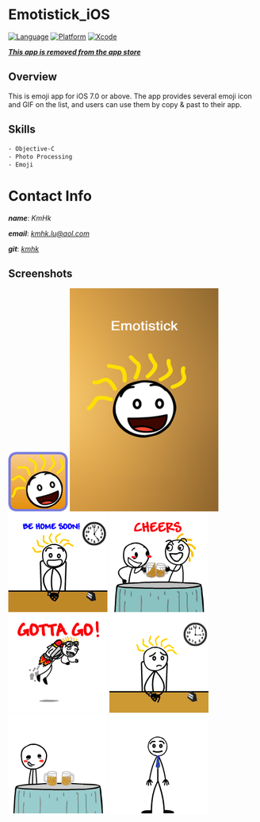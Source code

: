 # Emotistick_iOS

[![Language](https://img.shields.io/badge/language-Objective--C-yellow.svg?style=flat)]()
[![Platform](https://img.shields.io/badge/platform-%3C%3D%20iOS%207.0-lightgrey.svg?style=flat)]()
[![Xcode](https://img.shields.io/badge/Xcode-7.3-blue.svg?style=flat)]()

[**_This app is removed from the app store_**]()


## Overview

This is emoji app for iOS 7.0 or above. The app provides several emoji icon and GIF on the list, and users can use them by copy & past to their app.


## Skills
    - Objective-C
    - Photo Processing
    - Emoji


# Contact Info

**_name_**:		_KmHk_

**_email_**:	[_kmhk.lu@aol.com_](mailto:kmhk.lu@aol.com)

**_git_**:		[_kmhk_](https://github.com/kmhk)


## Screenshots

![](iconipod@2x.png)
<img src="StickText/Resources/Default.png" alt="alt text" width="300">
![](StickText/Resources/gif%20title%20image/title_0.png)
![](StickText/Resources/gif%20title%20image/title_1.png)
![](StickText/Resources/gif%20title%20image/title_3.png)
![](StickText/Resources/gif/0.gif)
![](StickText/Resources/gif/1.gif)
![](StickText/Resources/gif/2.gif)
